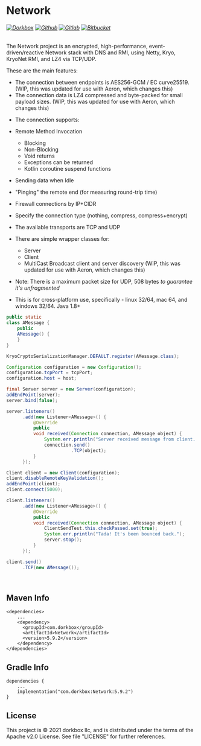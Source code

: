 Network
=======

###### [![Dorkbox](https://badge.dorkbox.com/dorkbox.svg "Dorkbox")](https://git.dorkbox.com/dorkbox/Network) [![Github](https://badge.dorkbox.com/github.svg "Github")](https://github.com/dorkbox/Network) [![Gitlab](https://badge.dorkbox.com/gitlab.svg "Gitlab")](https://gitlab.com/dorkbox/Network) [![Bitbucket](https://badge.dorkbox.com/bitbucket.svg "Bitbucket")](https://bitbucket.org/dorkbox/Network)


The Network project is an encrypted, high-performance, event-driven/reactive Network stack with DNS and RMI, using Netty, Kryo, KryoNet RMI, and LZ4 via TCP/UDP. 

These are the main features:
* The connection between endpoints is AES256-GCM / EC curve25519. (WIP, this was updated for use with Aeron, which changes this)
* The connection data is LZ4 compressed and byte-packed for small payload sizes. (WIP, this was updated for use with Aeron, which 
  changes this)
- The connection supports:
 - Remote Method Invocation
   - Blocking
   - Non-Blocking
   - Void returns
   - Exceptions can be returned
   - Kotlin coroutine suspend functions
 - Sending data when Idle
 - "Pinging" the remote end (for measuring round-trip time)
 - Firewall connections by IP+CIDR
 - Specify the connection type (nothing, compress, compress+encrypt)
 

- The available transports are TCP and UDP
- There are simple wrapper classes for:
  - Server
  - Client
  * MultiCast Broadcast client and server discovery (WIP, this was updated for use with Aeron, which changes this)
  

- Note: There is a maximum packet size for UDP, 508 bytes *to guarantee it's unfragmented*

- This is for cross-platform use, specifically - linux 32/64, mac 64, and windows 32/64. Java 1.8+
    
``` java
public static
class AMessage {
    public
    AMessage() {
    }
}

KryoCryptoSerializationManager.DEFAULT.register(AMessage.class);

Configuration configuration = new Configuration();
configuration.tcpPort = tcpPort;
configuration.host = host;

final Server server = new Server(configuration);
addEndPoint(server);
server.bind(false);

server.listeners()
      .add(new Listener<AMessage>() {
          @Override
          public
          void received(Connection connection, AMessage object) {
              System.err.println("Server received message from client. Bouncing back.");
              connection.send()
                        .TCP(object);
          }
      });

Client client = new Client(configuration);
client.disableRemoteKeyValidation();
addEndPoint(client);
client.connect(5000);

client.listeners()
      .add(new Listener<AMessage>() {
          @Override
          public
          void received(Connection connection, AMessage object) {
              ClientSendTest.this.checkPassed.set(true);
              System.err.println("Tada! It's been bounced back.");
              server.stop();
          }
      });

client.send()
      .TCP(new AMessage());

```

&nbsp; 
&nbsp; 

Maven Info
---------
```
<dependencies>
    ...
    <dependency>
      <groupId>com.dorkbox</groupId>
      <artifactId>Network</artifactId>
      <version>5.9.2</version>
    </dependency>
</dependencies>
```

Gradle Info
---------
```
dependencies {
    ...
    implementation("com.dorkbox:Network:5.9.2")
}
```

License
---------
This project is © 2021 dorkbox llc, and is distributed under the terms of the Apache v2.0 License. See file "LICENSE" for further 
references.
